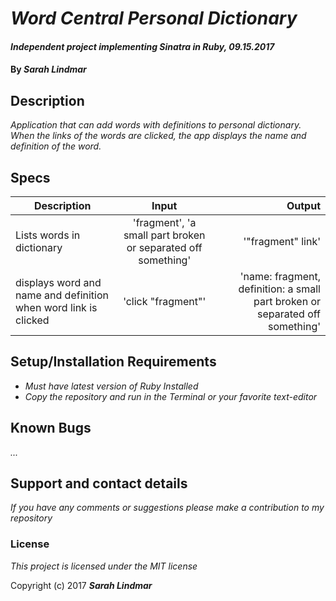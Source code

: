 # _Word Central Personal Dictionary_

#### _Independent project implementing Sinatra in Ruby, 09.15.2017_

#### By _**Sarah Lindmar**_

## Description

_Application that can add words with definitions to personal dictionary. When the links of the words are clicked, the app displays the name and definition of the word._

## Specs

| Description        | Input           | Output  |
| ------------------ |:-------------:| -----:|
| Lists words in dictionary    | 'fragment', 'a small part broken or separated off something' | '"fragment" link' |
| displays word and name and definition when word link is clicked     | 'click "fragment"'     | 'name: fragment, definition: a small part broken or separated off something'|


## Setup/Installation Requirements

* _Must have latest version of Ruby Installed_
* _Copy the repository and run in the Terminal or your favorite text-editor_


## Known Bugs

_..._

## Support and contact details

_If you have any comments or suggestions please make a contribution to my repository_

### License

*This project is licensed under the MIT license*

Copyright (c) 2017 **_Sarah Lindmar_**
